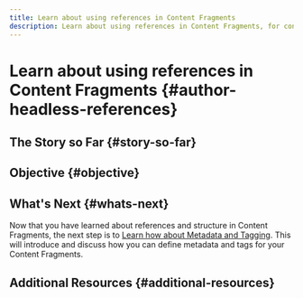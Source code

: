 ```yaml
---
title: Learn about using references in Content Fragments
description: Learn about using references in Content Fragments, for content, other fragments and other assets (media). Introduce the necessity for, and the mechanics of, nested fragments for Headless CMS Authoring.
---
```


# Learn about using references in Content Fragments {#author-headless-references}

## The Story so Far {#story-so-far}

## Objective {#objective}

## What's Next {#whats-next}

Now that you have learned about references and structure in Content Fragments, the next step is to [Learn how about Metadata and Tagging](metadata-tagging.md). This will introduce and discuss how you can define metadata and tags for your Content Fragments.

## Additional Resources {#additional-resources}